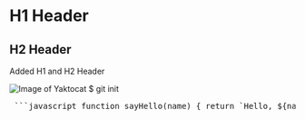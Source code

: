 # H1 Header 
## H2 Header

Added H1 and H2 Header

![Image of Yaktocat](https://octodex.github.com/images/yaktocat.png)
$ git init
<pre> ```javascript function sayHello(name) { return `Hello, ${name}!`; } console.log(sayHello("GitHub")); ``` </pre>
